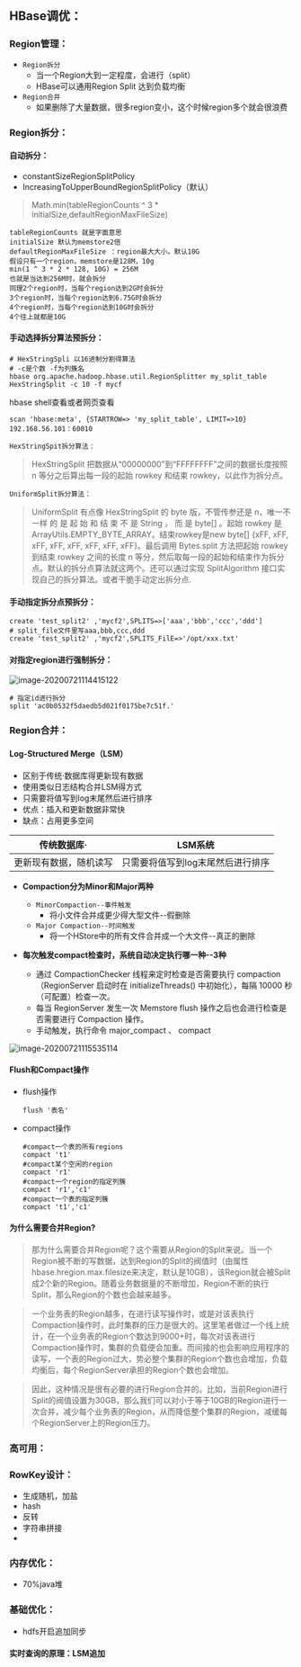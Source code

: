 ## HBase调优：

### Region管理：

- `Region拆分`
  - 当一个Region大到一定程度，会进行（split）
  - HBase可以通用Region Split 达到负载均衡
- `Region合并`
  - 如果删除了大量数据，很多region变小，这个时候region多个就会很浪费

### Region拆分：

#### 自动拆分：

- constantSizeRegionSplitPolicy
- IncreasingToUpperBoundRegionSplitPolicy（默认）

>Math.min(tableRegionCounts ^ 3 * initialSize,defaultRegionMaxFileSize)

```shell
tableRegionCounts 就是字面意思
initialSize 默认为memstore2倍
defaultRegionMaxFileSize ：region最大大小。默认10G
假设只有一个region，memstore是128M，10g
min(1 ^ 3 * 2 * 128, 10G) = 256M
也就是当达到256M时，就会拆分
同理2个region时，当每个region达到2G时会拆分
3个region时，当每个region达到6.75G时会拆分
4个region时，当每个region达到10G时会拆分
4个往上就都是10G
```

#### 手动选择拆分算法预拆分：

```shell
# HexStringSpli 以16进制分割得算法
# -c是个数 -f为列簇名
hbase org.apache.hadoop.hbase.util.RegionSplitter my_split_table HexStringSplit -c 10 -f mycf
```

 hbase shell查看或者网页查看

```shell
scan 'hbase:meta', {STARTROW=> 'my_split_table', LIMIT=>10}
192.168.56.101：60010
```

`HexStringSpit拆分算法：`

>HexStringSplit 把数据从“00000000”到“FFFFFFFF”之间的数据长度按照 n 等分之后算出每一段的起始 rowkey 和结束 rowkey，以此作为拆分点。

`UniformSplit拆分算法：`

>UniformSplit 有点像 HexStringSplit 的 byte 版，不管传参还是 n，唯一不一样
>的 是 起 始 和 结 束 不 是 String ， 而 是 byte[] 。起始 rowkey 是ArrayUtils.EMPTY_BYTE_ARRAY。结束rowkey是new byte[] {xFF, xFF, xFF, xFF, xFF, xFF, xFF, xFF}。最后调用 Bytes.split 方法把起始 rowkey 到结束 rowkey 之间的长度 n 等分，然后取每一段的起始和结束作为拆分点。默认的拆分点算法就这两个。还可以通过实现 SplitAlgorithm 接口实现自己的拆分算法。或者干脆手动定出拆分点.

#### 手动指定拆分点预拆分：

```shell
create 'test_split2' ,'mycf2',SPLITS=>['aaa','bbb','ccc','ddd']
# split_file文件里写aaa,bbb,ccc,ddd
create 'test_split2' ,'mycf2',SPLITS_FilE=>'/opt/xxx.txt'
```

#### 对指定region进行强制拆分：

![image-20200721114415122](C:%5CUsers%5Clenovo%5CAppData%5CRoaming%5CTypora%5Ctypora-user-images%5Cimage-20200721114415122.png)

```shell
# 指定id进行拆分
split 'ac0b0532f5daedb5d021f0175be7c51f.'
```



### Region合并：

#### Log-Structured Merge（LSM）

- 区别于传统·数据库得更新现有数据
- 使用类似日志结构合并LSM得方式
- 只需要将值写到log末尾然后进行排序
- 优点：插入和更新数据非常快
- 缺点：占用更多空间

| 传统数据库·            | LSM系统                           |
| ---------------------- | --------------------------------- |
| 更新现有数据，随机读写 | 只需要将值写到log末尾然后进行排序 |

- **Compaction分为Minor和Major两种**
  - `MinorCompaction--事件触发`
    - 将小文件合并成更少得大型文件--假删除
  - `Major Compaction--时间触发`
    - 将一个HStore中的所有文件合并成一个大文件--真正的删除



- **每次触发compact检查时，系统自动决定执行哪一种--3种**
  - 通过 CompactionChecker 线程来定时检查是否需要执行 compaction
    （RegionServer 启动时在 initializeThreads() 中初始化），每隔 10000 秒
    （可配置）检查一次。
  -  每当 RegionServer 发生一次 Memstore flush 操作之后也会进行检查是
    否需要进行 Compaction 操作。
  -  手动触发，执行命令 major_compact 、 compact

![image-20200721115535114](C:%5CUsers%5Clenovo%5CAppData%5CRoaming%5CTypora%5Ctypora-user-images%5Cimage-20200721115535114.png)

#### Flush和Compact操作

- flush操作

  ```shell
  flush '表名'
  ```

- compact操作

  ```shell
  #compact一个表的所有regions
  compact 't1'
  #compact某个空闲的region
  compact 'r1'
  #compact一个region的指定列簇
  compact 'r1','c1'
  #compact一个表的指定列簇
  compact 't1','c1'
  ```

#### 为什么需要合并Region?

> 那为什么需要合并Region呢？这个需要从Region的Split来说。当一个Region被不断的写数据，达到Region的Split的阀值时（由属性hbase.hregion.max.filesize来决定，默认是10GB），该Region就会被Split成2个新的Region。随着业务数据量的不断增加，Region不断的执行Split，那么Region的个数也会越来越多。

> 一个业务表的Region越多，在进行读写操作时，或是对该表执行Compaction操作时，此时集群的压力是很大的。这里笔者做过一个线上统计，在一个业务表的Region个数达到9000+时，每次对该表进行Compaction操作时，集群的负载便会加重。而间接的也会影响应用程序的读写，一个表的Region过大，势必整个集群的Region个数也会增加，负载均衡后，每个RegionServer承担的Region个数也会增加。

> 因此，这种情况是很有必要的进行Region合并的。比如，当前Region进行Split的阀值设置为30GB，那么我们可以对小于等于10GB的Region进行一次合并，减少每个业务表的Region，从而降低整个集群的Region，减缓每个RegionServer上的Region压力。

#### 



### 高可用：

### RowKey设计：

- 生成随机，加盐
- hash
- 反转
- 字符串拼接
- 

### 内存优化：

- 70%java堆

### 基础优化：

- hdfs开启追加同步



#### 实时查询的原理：LSM追加